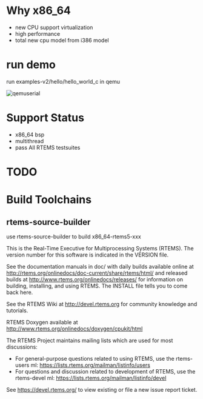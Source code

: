 # Why x86_64
* new CPU support virtualization
* high performance
* total new cpu model from i386 model
# run demo
run examples-v2/hello/hello_world_c in qemu

![qemuserial](https://github.com/mzeric/rtems-x86_64/raw/master/doc/qemu_serial.png)

# Support Status

* x86_64 bsp
* multithread
* pass All RTEMS testsuites

# TODO

# Build Toolchains 

## rtems-source-builder
use rtems-source-builder to build x86_64-rtems5-xxx


This is the Real-Time Executive for Multiprocessing Systems (RTEMS).
The version number for this software is indicated in the VERSION file.

See the documentation manuals in doc/ with daily builds available online at
http://rtems.org/onlinedocs/doc-current/share/rtems/html/ and released builds
at http://www.rtems.org/onlinedocs/releases/ for information on building,
installing, and using RTEMS. The INSTALL file tells you to come back here.

See the RTEMS Wiki at http://devel.rtems.org for community knowledge and
tutorials.

RTEMS Doxygen available at http://www.rtems.org/onlinedocs/doxygen/cpukit/html

The RTEMS Project maintains mailing lists which are used for most
discussions:

* For general-purpose questions related to using RTEMS, use the
  rtems-users ml: https://lists.rtems.org/mailman/listinfo/users
* For questions and discussion related to development of RTEMS, use the
  rtems-devel ml: https://lists.rtems.org/mailman/listinfo/devel

See https://devel.rtems.org/ to view existing or file a new issue
report ticket.

